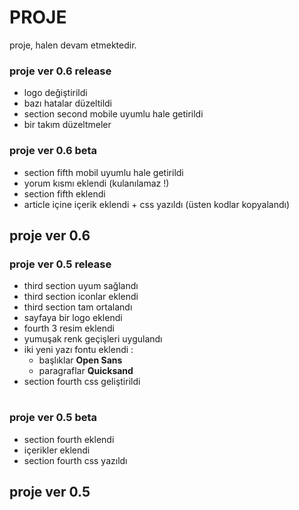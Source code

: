 # PROJE
proje, halen devam etmektedir.

### proje ver 0.6 release

- logo değiştirildi 
- bazı hatalar düzeltildi
- section second mobile uyumlu hale getirildi 
- bir takım düzeltmeler 

### proje ver 0.6 beta

- section fifth mobil uyumlu hale getirildi 
- yorum kısmı eklendi (kulanılamaz !)
- section fifth eklendi
- article içine içerik eklendi + css yazıldı (üsten kodlar kopyalandı)

## proje ver 0.6

### proje ver 0.5 release 

- third section uyum sağlandı 
- third section iconlar eklendi 
- third section tam ortalandı
- sayfaya bir logo eklendi
- fourth 3 resim eklendi 
- yumuşak renk geçişleri uygulandı 
- iki yeni yazı fontu eklendi :
  - başlıklar **Open Sans**
  - paragraflar **Quicksand**
- section fourth css geliştirildi

#

### proje ver 0.5 beta

- section fourth eklendi
- içerikler eklendi
- section fourth css yazıldı

## proje ver 0.5 
